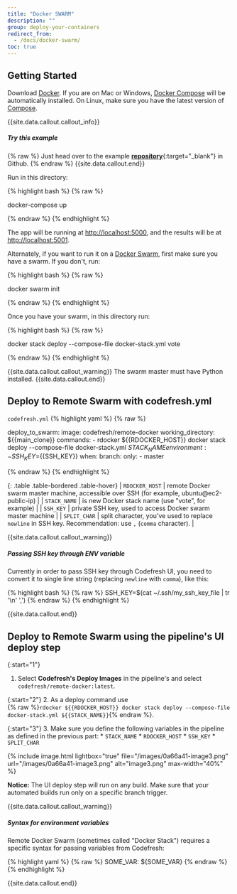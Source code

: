 ```yaml
---
title: "Docker SWARM"
description: ""
group: deploy-your-containers
redirect_from:
  - /docs/docker-swarm/
toc: true
---
```


## Getting Started

Download [Docker](https://www.docker.com/products/overview). If you are on Mac or Windows, [Docker Compose](https://docs.docker.com/compose) will be automatically installed. On Linux, make sure you have the latest version of [Compose](https://docs.docker.com/compose/install/).

{{site.data.callout.callout_info}}
##### Try this example

{% raw %}
Just head over to the example [__repository__](https://github.com/codefreshdemo/example-voting-app){:target="_blank"} in Github.
{% endraw %}
{{site.data.callout.end}}


Run in this directory:

{% highlight bash %}
{% raw %}

docker-compose up

{% endraw %}
{% endhighlight %}

The app will be running at [http://localhost:5000](http://localhost:5000), and the results will be at [http://localhost:5001](http://localhost:5001).

Alternately, if you want to run it on a [Docker Swarm](https://docs.docker.com/engine/swarm/), first make sure you have a swarm. If you don't, run:

{% highlight bash %}
{% raw %}

docker swarm init

{% endraw %}
{% endhighlight %}

Once you have your swarm, in this directory run:

{% highlight bash %}
{% raw %}

docker stack deploy --compose-file docker-stack.yml vote

{% endraw %}
{% endhighlight %}

{{site.data.callout.callout_warning}}
The swarm master must have Python installed.
{{site.data.callout.end}}

## Deploy to Remote Swarm with codefresh.yml

  `codefresh.yml`
{% highlight yaml %}
{% raw %}

deploy_to_swarm:
    image: codefresh/remote-docker
    working_directory: ${{main_clone}}
    commands:
      - rdocker ${{RDOCKER_HOST}} docker stack deploy --compose-file docker-stack.yml ${{STACK_NAME}}
    environment:
      - SSH_KEY=${{SSH_KEY}}
    when:
      branch:
        only:
          - master

{% endraw %}
{% endhighlight %}

{: .table .table-bordered .table-hover}
| `RDOCKER_HOST`       | remote Docker swarm master machine, accessible over SSH (for example, ubuntu@ec2-public-ip)                    |
| `STACK_NAME`         | is new Docker stack name (use \"vote\", for example)                                                           |
| `SSH_KEY`            | private SSH key, used to access Docker swarm master machine                                                    |
| `SPLIT_CHAR`         | split character, you've used to replace `newline` in SSH key. Recommendation: use `,` (`comma` character).     |


{{site.data.callout.callout_warning}}
##### Passing SSH key through ENV variable

Currently in order to pass SSH key through Codefresh UI, you need to convert it to single line string (replacing `newline` with `comma`), like this:

{% highlight bash %}
{% raw %}
SSH_KEY=$(cat ~/.ssh/my_ssh_key_file | tr '\n' ',')
{% endraw %}
{% endhighlight %}

{{site.data.callout.end}}

## Deploy to Remote Swarm using the pipeline's UI deploy step

{:start="1"}
1. Select **Codefresh's Deploy Images** in the pipeline's and select `codefresh/remote-docker:latest`.

{:start="2"}
2. As a deploy command use <br>
   {% raw %}`rdocker ${{RDOCKER_HOST}} docker stack deploy --compose-file docker-stack.yml ${{STACK_NAME}}`{% endraw %}.

{:start="3"}
3.  Make sure you define the following variables in the pipeline as defined in the previous part:
     * `STACK_NAME`
     * `RDOCKER_HOST` 
     * `SSH_KEY`
     * `SPLIT_CHAR`

{% include 
image.html 
lightbox="true" 
file="/images/0a66a41-image3.png" 
url="/images/0a66a41-image3.png"
alt="image3.png" 
max-width="40%"
%}
     

**Notice:** The UI deploy step will run on any build. Make sure that your automated builds run only on a specific branch trigger.

{{site.data.callout.callout_warning}}
##### Syntax for environment variables

Remote Docker Swarm (sometimes called \"Docker Stack\") requires a specific syntax for passing variables from Codefresh:

{% highlight yaml %}
{% raw %}
SOME_VAR: ${SOME_VAR}
{% endraw %}
{% endhighlight %}

{{site.data.callout.end}}
